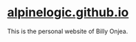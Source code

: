 [alpinelogic.github.io](http://alpinelogic.github.io/)
==================

This is the personal website of Billy Onjea.
